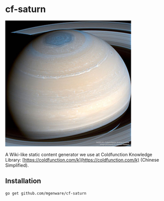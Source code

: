 # cf-saturn

![cf-saturn](_assets/saturn.jpg)

A Wiki-like static content generator we use at Coldfunction Knowledge Library: [https://coldfunction.com/k](https://coldfunction.com/k) (Chinese Simplified).

## Installation
```sh
go get github.com/mgenware/cf-saturn
```

